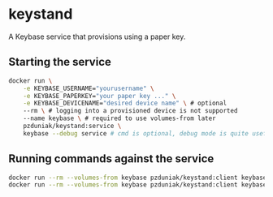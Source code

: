 # keystand

A Keybase service that provisions using a paper key.

## Starting the service

```bash
docker run \
    -e KEYBASE_USERNAME="yourusername" \
    -e KEYBASE_PAPERKEY="your paper key ..." \
    -e KEYBASE_DEVICENAME="desired device name" \ # optional
    --rm \ # logging into a provisioned device is not supported
    --name keybase \ # required to use volumes-from later
    pzduniak/keystand:service \
    keybase --debug service # cmd is optional, debug mode is quite useful for debugging
```

## Running commands against the service

```bash
docker run --rm --volumes-from keybase pzduniak/keystand:client keybase chat send yourname hello
docker run --rm --volumes-from keybase pzduniak/keystand:client keybase status
```
